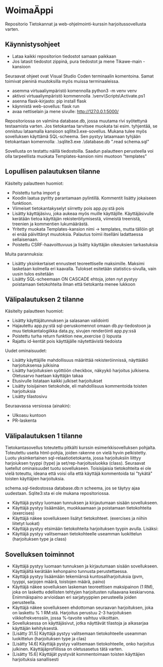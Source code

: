 # WoimaÄppi
Repositorio Tietokannat ja web-ohjelmointi-kurssin harjoitussovellusta varten.

## Käynnistysohjeet
* Lataa kaikki repositorion tiedostot samaan paikkaan
* Jos latasit tiedostot zippinä, pura tiedostot ja mene Tikawe-main - kansioon

Seuraavat ohjeet ovat Visual Studio Coden terminaalin komentoina. Samat toimivat pieninä muutoksilla myös muissa terminaaleissa.
* asemma virtuaaliympäristö komennolla python3 -m venv venv 
* aktivoi virtuaaliympäristö kommennolla  .\venv\Scripts\Activate.ps1   
* asenna flask-kirjasto: pip install flask
* käynnistä web-sovellus: flask run
* avaa nettiselain ja mene sivulle: http://127.0.0.1:5000/

Repositoriossa on valmiina database.db, jossa muutama rivi syötettynä testaamista varten. Jos tietokantaa tarvitsee muokata tai esim. tyhjentää, se onnistuu lataamalla kansioon sqllite3.exe-sovellus. 
Mukana tulee myös sovelluksen käyttämä SQL-scheema. Sen pystyy lataamaan tyhjään tietokantaan komennolla:  .\sqlite3.exe .\database.db ".read schema.sql"

Sovellusta on testattu näillä tiedostoilla. Saadun palautteen perusteella voi olla tarpeellista muokata Templates-kansion nimi muotoon "templates"

## Lopullisen palautuksen tilanne
Käsitelty palautteen huomiot:
* Poistettu turha import g
* Koodin laatua pyritty parantamaan pylintillä. Kommentit lisätty jokaiseen funktioon.
* Viimeiset tietokantakyselyt siirretty pois app.py:stä pois
* Lisätty käyttäjäsivu, joka aukeaa myös muille käyttäjille. Käyttäjäsivulle kerätään tietoa käyttäjän rekisteröitymisestä, viimeistä treenistä, treenien ja kommentien lukumäärästä.
* Yritetty muokata Templates-kansion nimi -> templates, mutta tällöin git ei enää päivittänyt muutoksia. Palautus toimii itselläni ladattaessa sellaisenaan.
* Poistettu CSRF-haavoittuvuus ja lisätty käyttäjän oikeuksien tarkastuksia

Muita parannuksia:
* Lisätty yksinkertaiset ennusteet teoreettiselle maksimille. Maksimi lasketaan kolmella eri kaavalla. Tulokset esitetään statistics-sivulla, vain uusin tulos esitetään
* Lisätty SQL-scheemaan ON CASCADE ehtoja, joten nyt pystyy poistamaan tietokohteita ilman että tietokanta menee lukkoon


## Välipalautuksen 2 tilanne
Käsitelty palautteen huomiot:
* Lisätty käyttäjätunnuksen ja salasanan validointi
* Hajautettu app.py:stä sql-peruskomennot omaan db.py-tiedostoon ja muu tietokantalogiikka data.py, sivujen renderöinti app.py:ssä
* Poistettu turha return funktion new_exercise () lopusta
* Rajattu id-kentät pois käyttäjälle näytettävistä tiedoista

Uudet ominaisuudet:
* Lisätty käyttäjille mahdollisuus määrittää rekisteröinnissä, näyttääkö harjoituksensa julkisina
* Lisätty harjoituksien syöttöön checkbox, näkyykö harjoitus julkisena. Oletusarvo haetaan käyttäjän takaa
* Etusivulle listataan kaikki julkiset harjoitukset
* Lisätty toisijainen tietokohde, eli mahdollisuus kommentoida toisten harjoituksia
* Lisätty tilastosivu

Seuraavassa versiossa (ainakin):
* Ulkoasu kuntoon
* PR-laskenta

## Välipalautuksen 1 tilanne

Tietokantasovellus toteutettu pitkälti kurssin esimerkkisovelluksen pohjalta. Toteutettu useita html-pohjia, joiden rakenne on vielä hyvin pelkistetty. Luotu yksinkertainen sql-relaatiotietokanta, jossa harjoituksiin liittyy harjoiuksen tyyppi (type) ja set/rep-harjoitusluokka (class). Seuraavat luetellut ominaisuudet tuotu sovellukseen. Toisisijaisia tietokohteita ei ole vielä toteuttu, ideana että voisi olla että käyttäjä kommentoida tai "tykätä" toisten käyttäjien harjoituksia.

schema.sql-tiedostossa database.db:n scheema, jos se täytyy ajaa uudestaan. Sqlite3:sta ei ole mukana repositoriossa.

* Käyttäjä pystyy luomaan tunnuksen ja kirjautumaan sisään sovellukseen.
* Käyttäjä pystyy lisäämään, muokkaamaan ja poistamaan tietokohteita (exercises)
* Käyttäjä näkee sovellukseen lisätyt tietokohteet. (exercises ja niihin liitetyt luokat)
* Käyttäjä pystyy etsimään tietokohteita harjoituksen tyypin avulla.
Lisäksi:
* Käyttäjä pystyy valitsemaan tietokohteelle useamman luokittelun (harjoituksen type ja class)

## Sovelluksen toiminnot
* Käyttäjä pystyy luomaan tunnuksen ja kirjautumaan sisään sovellukseen. Käyttäjältä kerätään kehonpaino tunnusta perustettaessa.
* Käyttäjä pystyy lisäämään tekemiänsä kuntosaliharjoituksia (pvm, tyyppi, sarjojen määrä, toistojen määrä, paino)
* Käyttäjä näkee sovelluksen laskeman teoreettisen maksipainon (1 RM), joka on laskettu edellisten tehtyjen harjoitusten rullaavana keskiarvona. Enimmäispaino arvioidaan eri sarjatyyppien perusteella joiden perusteella.
* Käyttäjä näkee sovellukseen ehdottoman seuraavan harjoituksen, joka on laskettu % 1 RM:stä. Harjoitus perustuu 2-3 harjoituksen viikkofrekvenssiin, jossa %-tavoite vaihtuu viikoittain.
* Sovelluksessa on käyttäjäsivut, jotka näyttävät tilastoja ja aikasarjaa käyttäjän kehityksestä.
* [Lisätty 31.5] Käyttäjä pystyy valitsemaan tietokohteelle useamman luokittelun (harjoituksen type ja clas)
* [Lisätty 14.6] Käyttäjä pystyy valitsemaan tietokohteelle, onko harjoitus julkinen. Käyttäjäprofiilissa on oletusasetus tätä varten.
* [Lisätty 15.6] Käyttäjät pystyvät kommentoimaan toisten käyttäjien harjoituksia sanallisesti